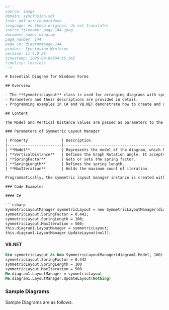 ```html
<!-- 
source: image
domain: syncfusion-sdk
task: pdf-ocr-to-markdown
language: en (keep original; do not translate)
source_filename: page_144.jpeg
document_name: diagram
page_number: 144
page_id: diagram#page_144
product: Syncfusion Winforms
version: 11.4.0.26
timestamp: 2025-08-09T04:15:34Z
fidelity: lossless
-->

# Essential Diagram for Windows Forms

## Overview

- The **SymmetricLayout** class is used for arranging diagrams with specific properties like model, vertical distance, spring factor, spring length, and maximum iteration count.
- Parameters and their descriptions are provided in detail.
- Programming examples in C# and VB.NET demonstrate how to create and assign a **SymmetricLayout** instance to a diagram.

## Content

The Model and Vertical Distance values are passed as parameters to the **SymmetricLayoutManager** class. The parameters and properties of Symmetric Layout Manager are listed below.

### Parameters of Symmetric Layout Manager

| Property               | Description                                                                 |
|------------------------|-------------------------------------------------------------------------------|
| **Model**              | Represents the model of the diagram, which has to be displayed as a directed tree. |
| **VerticalDistance**   | Defines the Graph Rotation angle. It accepts only integer values between 0 - 360. |
| **SpringFactor**       | Gets or sets the spring factor.                                             |
| **SpringLength**       | Defines the spring length.                                                   |
| **MaxIteration**       | Holds the maximum count of iteration.                                        |

Programmatically, the symmetric layout manager instance is created with the respective arguments, assigned to the **LayoutManager**, and updated as follows.

### Code Examples

#### C#

```csharp
SymmetricLayoutManager symmetricLayout = new SymmetricLayoutManager(diagram1.Model, 100);
symmetricLayout.SpringFactor = 0.442;
symmetricLayout.SpringLength = 100;
symmetricLayout.MaxIteration = 500;
this.diagram1.LayoutManager = symmetricLayout;
this.diagram1.LayoutManager.UpdateLayout(null);
```

#### VB.NET

```vb
Dim symmetricLayout As New SymmetricLayoutManager(diagram1.Model, 100)
symmetricLayout.SpringFactor = 0.442
symmetricLayout.SpringLength = 100
symmetricLayout.MaxIteration = 500
Me.diagram1.LayoutManager = symmetricLayout
Me.diagram1.LayoutManager.UpdateLayout(Nothing)
```

### Sample Diagrams

Sample Diagrams are as follows.

<!-- tags: [diagram, symmetriclayout, windowsforms, C#, VB.NET, SymmetricLayoutManager, springfactor, springlength, MaximumIteration] keywords: [diagramManager, verticalDistance, graphRotation, springFactor, springLength, maxIteration, model] -->
```